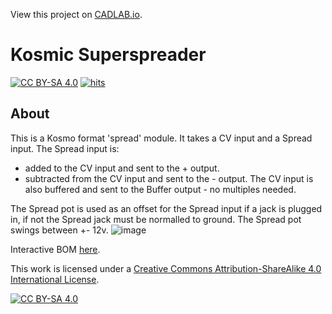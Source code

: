 View this project on [CADLAB.io](https://cadlab.io/project/24378). 

# Kosmic Superspreader
[![CC BY-SA 4.0][cc-by-sa-shield]][cc-by-sa]
[![hits](https://hits.deltapapa.io/github/sonosus/kosmicsuperspreader.svg)](https://hits.deltapapa.io)

## About

This is a Kosmo format 'spread' module.
It takes a CV input and a Spread input.
The Spread input is:
* added to the CV input and sent to the + output.
* subtracted from the CV input and sent to the - output.
The CV input is also buffered and sent to the Buffer output - no multiples needed.

The Spread pot is used as an offset for the Spread input if a jack is plugged in, if not the Spread jack must be normalled to ground.
The Spread pot swings between +- 12v.
![image](https://aws1.discourse-cdn.com/free1/uploads/lookmumnocomputer/original/2X/7/76f274680969e396d5c10117ded16afb1bb8b4b6.jpeg)

Interactive BOM [here](https://htmlpreview.github.io/?https://github.com/Sonosus/KosmicSuperspreader/blob/main/Docs/KosmicSuperspreader.html).

This work is licensed under a
[Creative Commons Attribution-ShareAlike 4.0 International License][cc-by-sa].

[![CC BY-SA 4.0][cc-by-sa-image]][cc-by-sa]

[cc-by-sa]: http://creativecommons.org/licenses/by-sa/4.0/
[cc-by-sa-image]: https://licensebuttons.net/l/by-sa/4.0/88x31.png
[cc-by-sa-shield]: https://img.shields.io/badge/License-CC%20BY--SA%204.0-lightgrey.svg
